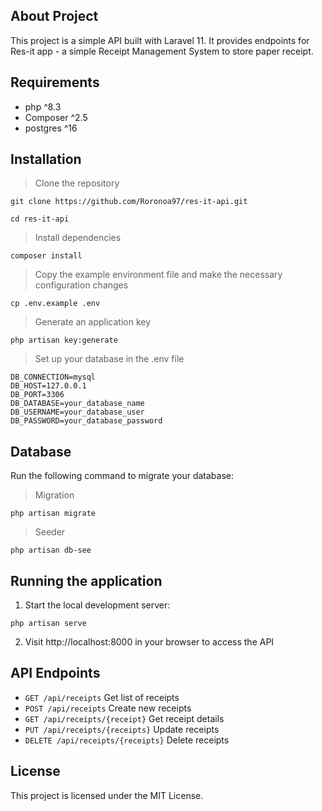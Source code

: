 ## About Project

This project is a simple API built with Laravel 11. It provides endpoints for Res-it app - a simple Receipt Management System to store paper receipt.

## Requirements
* php ^8.3
* Composer ^2.5
* postgres ^16

## Installation
> Clone the repository 
```git
git clone https://github.com/Roronoa97/res-it-api.git
```
```git
cd res-it-api
```

> Install dependencies
```git
composer install
```

> Copy the example environment file and make the necessary configuration changes
```git
cp .env.example .env
```

> Generate an application key
```git
php artisan key:generate
```

> Set up your database in the .env file
```git
DB_CONNECTION=mysql
DB_HOST=127.0.0.1
DB_PORT=3306
DB_DATABASE=your_database_name
DB_USERNAME=your_database_user
DB_PASSWORD=your_database_password
```

## Database
Run the following command to migrate your database:
> Migration
```git
php artisan migrate
```
> Seeder
```git
php artisan db-see
```

## Running the application
1. Start the local development server:
```git
php artisan serve
```
2. Visit http://localhost:8000 in your browser to access the API

## API Endpoints
* `GET /api/receipts` Get list of receipts
* `POST /api/receipts` Create new receipts
* `GET /api/receipts/{receipt}` Get receipt details
* `PUT /api/receipts/{receipts}` Update receipts
* `DELETE /api/receipts/{receipts}` Delete receipts

## License
This project is licensed under the MIT License.

